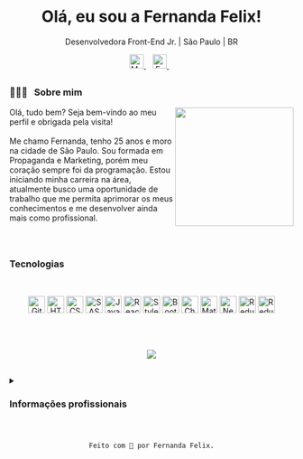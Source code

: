 <h1 align="center"> Olá, eu sou a Fernanda Felix! </h1>
<p align="center">Desenvolvedora Front-End Jr. | São Paulo | BR</p>


<p align='center'>
  <a href="https://www.linkedin.com/in/fernanda-leite-felix/">
    <img height="25px" alt="My Likedin" src="https://img.shields.io/badge/LinkedIn-0077B5?style=for-the-badge&logo=linkedin&logoColor=white"/>
  </a>&nbsp;&nbsp;
  <a href="mailto:fernandaleitefelix@gmail.com">
    <img height="25px" alt= "E-mail" src="https://img.shields.io/badge/Gmail-D14836?style=for-the-badge&logo=gmail&logoColor=white"/>        
  </a>&nbsp;&nbsp;
</p>

## <h3>👩🏻‍🦰  &nbsp; Sobre mim 
    
  <img align="right" height="210px" src="https://github-readme-stats.vercel.app/api?username=fernandaflx&count_private=true&show_icons=true&theme=rose_pine&hide_rank=true&custom_title=Minhas%20estatísticas&hide_border=true&include_all_commits=true"/>
</h3>


<p align="left">Olá, tudo bem? Seja bem-vindo ao meu perfil e obrigada pela visita! </br><br>
Me chamo Fernanda, tenho 25 anos e moro na cidade de São Paulo. Sou formada em Propaganda e Marketing, porém meu coração sempre foi da programação. 
Estou iniciando minha carreira na área, atualmente busco uma oportunidade de trabalho que me permita aprimorar os meus conhecimentos e me desenvolver ainda mais como profissional.
<br><br><br>
</p>


## <h3>Tecnologias</h3>

<br>
  
  <p align="center">
  <img height="30px" alt="Git" src="https://img.shields.io/badge/GIT-E44C30?style=for-the-badge&logo=git&logoColor=white"/>
  <img height="30px" alt="HTML5" src="https://img.shields.io/badge/HTML5-E34F26?style=for-the-badge&logo=html5&logoColor=white"/>
  <img height="30px" alt="CSS" src="https://img.shields.io/badge/CSS3-1572B6?style=for-the-badge&logo=css3&logoColor=white"/>
  <img height="30px" alt="SASS" src="https://img.shields.io/badge/Sass-CC6699?style=for-the-badge&logo=sass&logoColor=white"/>
  <img height="30px" alt="Javascript" src="https://img.shields.io/badge/JavaScript-323330?style=for-the-badge&logo=javascript&logoColor=F7DF1E"/>
  <img height="30px" alt="React" src="https://img.shields.io/badge/React-20232A?style=for-the-badge&logo=react&logoColor=61DAFB"/>
  <img height="30px" alt="Styled Componets" src="https://img.shields.io/badge/styled--components-DB7093?style=for-the-badge&logo=styled-components&logoColor=white"/> 
  
  <img height="30px" alt="Bootstrap" src="https://img.shields.io/badge/Bootstrap-563D7C?style=for-the-badge&logo=bootstrap&logoColor=white"/> 
  
  <img height="30px" alt="Chakra UI" src="https://img.shields.io/badge/Chakra--UI-319795?style=for-the-badge&logo=chakra-ui&logoColor=white"/> 
  
  <img height="30px" alt="Material UI" src="https://img.shields.io/badge/Material%20UI-007FFF?style=for-the-badge&logo=mui&logoColor=white"/> 
  
  <img height="30px" alt="NextJS" src="https://img.shields.io/badge/next.js-000000?style=for-the-badge&logo=nextdotjs&logoColor=white"/> 
   <img height="30px"alt="Redux" src="https://img.shields.io/badge/Redux-593D88?style=for-the-badge&logo=redux&logoColor=white"/>
   <img height="30px"alt="Redux Saga" src="https://img.shields.io/badge/Redux%20saga-86D46B?style=for-the-badge&logo=redux%20saga&logoColor=999999"/>
  
  
  <br><br>
  
  <p align="center">
    <img src="https://github-readme-stats.vercel.app/api/top-langs/?username=fernandaflx&exclude_repo=github-readme-stats,fernandaflx.github.io&langs_count=10&layout=compact&theme=rose_pine&hide_border=true" />
  </p>
</p>
  
   ##
  
  <details>
  <summary><h3>Informações profissionais</h3></summary>

  <details>
    <summary><h4>Educação</summary></h4><br>
  
**🎓 Formação Acadêmica**
  ##
- 📖 Bacharelado em Propaganda e Marketing<br>
📆 2017 - 2021<br>
📍 UNIP - São Paulo, Brasil<br><br>
  
**📚 Cursos Livres**
    
  ##
    
- 📖 Hiring Coders - Bootcamp FullStack<br>
📆 Carga horária: 120 horas<br>
📍 Gama Academy<br><br>
 
- 📖 Discover<br>
📆 Carga horária: 120 horas<br>
📍 Rocketseat
 </details>
  
  ##
  
  <details>
  <summary><h4>Experiências</h4></summary><br>
  
- **💼 Desenvolvedora FrontEnd Junior**<br>
📆 2021 - atualmente<br>
📍 Squadacomp - São Paulo, Brasil<br><br>
  
- **💼 Assistente de Trade Marketing**<br>
📆 2020 - 2021<br>
📍 Seventrade Marketing - São Paulo, Brasil<br><br>
    
- **💼 Estagiária de Trade Marketing**<br>
📆 2018 - 2019<br>
📍 Compart Marketing e Tecnologia - São Paulo, Brasil<br><br>
    
</details>
  
</details>

##

<!----  <h3>Repositórios</h3><br>

<div>

<a href="https://github.com/fernandaflx/rocketseat-portfolio">
  <img align="center" src="https://github-readme-stats.vercel.app/api/pin/?username=fernandaflx&repo=rocketseat-portfolio&theme=rose_pine&hide_border=true"/>
 </a>
  
  <a href="https://github.com/fernandaflx/interface-instagram-dio">
  <img align="center" src="https://github-readme-stats.vercel.app/api/pin/?username=fernandaflx&repo=interface-instagram-dio&theme=rose_pine&hide_border=true"/>
 </a>
  
  
   <a href="https://github.com/fernandaflx/desafio-codenation">
  <img align="center" src="https://github-readme-stats.vercel.app/api/pin/?username=fernandaflx&repo=desafio-codenation&theme=rose_pine&hide_border=true"/>
 </a>
</div>
---->
##
  <pre><code><p align="center">Feito com 💜 por Fernanda Felix.</p></code></pre>

